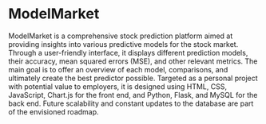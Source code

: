 # ModelMarket
ModelMarket is a comprehensive stock prediction platform aimed at providing insights into various predictive models for the stock market. Through a user-friendly interface, it displays different prediction models, their accuracy, mean squared errors (MSE), and other relevant metrics. The main goal is to offer an overview of each model, comparisons, and ultimately create the best predictor possible. Targeted as a personal project with potential value to employers, it is designed using HTML, CSS, JavaScript, Chart.js for the front end, and Python, Flask, and MySQL for the back end. Future scalability and constant updates to the database are part of the envisioned roadmap.
